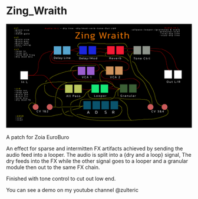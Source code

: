 # Zing_Wraith
![alt text](/Zing_Wraith-patch5.png)

A patch for Zoia EuroBuro

An effect for sparse and intermitten FX artifacts achieved by sending the audio feed into a looper. 
The audio is split into a {dry and a loop} signal, The dry feeds into the FX while the other signal goes 
to a looper and a granular module then out to the same FX chain.

Finished with tone control to cut out low end.

You can see a demo on my youtube channel @zulteric
